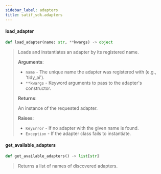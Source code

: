 ```yaml
---
sidebar_label: adapters
title: satif_sdk.adapters
---
```


#### load\_adapter

```python
def load_adapter(name: str, **kwargs) -> object
```

> Loads and instantiates an adapter by its registered name.
>
> **Arguments**:
>
> - `name` - The unique name the adapter was registered with (e.g., &#x27;tidy_ai&#x27;).
> - `**kwargs` - Keyword arguments to pass to the adapter&#x27;s constructor.
>
>
> **Returns**:
>
>   An instance of the requested adapter.
>
>
> **Raises**:
>
> - `KeyError` - If no adapter with the given name is found.
> - `Exception` - If the adapter class fails to instantiate.

#### get\_available\_adapters

```python
def get_available_adapters() -> list[str]
```

> Returns a list of names of discovered adapters.

